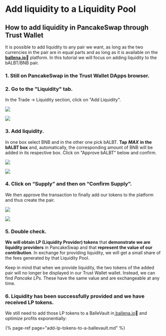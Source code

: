 # Add liquidity to a Liquidity Pool

## How to add liquidity in PancakeSwap through Trust Wallet

It is possible to add liquidity to any pair we want, as long as the two currencies in the pair are in equal parts and as long as it is available on the[ **ballena.io**](https://app.ballena.io/)**🐋** platform. In this tutorial we will focus on adding liquidity to the bALBT/BNB pair.

### **1. Still on PancakeSwap in the Trust Wallet DApps browser.**

### **2. Go to the "Liquidity" tab.**

In the Trade → Liquidity section, click on "Add Liquidity".



![](../../../../../../.gitbook/assets/photo6003629256741074154%20%281%29.jpg)

![](../../../../../../.gitbook/assets/photo6003629256741074153%20%281%29.jpg)



### **3. Add liquidity.**

In one box select BNB and in the other one pick bALBT. **Tap** _**MAX**_ **in the bALBT box** and, automatically, the corresponding amount of BNB will be added in its respective box. Click on "Approve bALBT" below and confirm.



![](../../../../../../.gitbook/assets/photo6003629256741074152%20%282%29.jpg)

![](../../../../../../.gitbook/assets/photo6003629256741074151%20%281%29.jpg)



### **4. Click on “Supply” and then on “Confirm Supply”.**

We then approve the transaction to finally add our tokens to the platform and thus create the pair.



![](../../../../../../.gitbook/assets/photo6003629256741074150%20%281%29.jpg)

![](../../../../../../.gitbook/assets/photo6003629256741074188%20%281%29.jpg)



### **5. Double check.**

**We will obtain LP \(Liquidity Provider\) tokens** that **demonstrate we are liquidity providers** in PancakeSwap and that **represent the value of our contribution**. In exchange for providing liquidity, we will get a small share of the fees generated by that Liquidity Pool.

Keep in mind that when we provide liquidity, the two tokens of the added pair will no longer be displayed in our Trust Wallet wallet. Instead, we can find _Pancake LPs_. These have the same value and are exchangeable at any time.

### **6. Liquidity has been successfully provided and we have received LP tokens.**

We still need to add those LP tokens to a BalleVault in[ ballena.io](https://app.ballena.io/)🐋 and optimize profits exponentially:

{% page-ref page="add-lp-tokens-to-a-ballevault.md" %}





